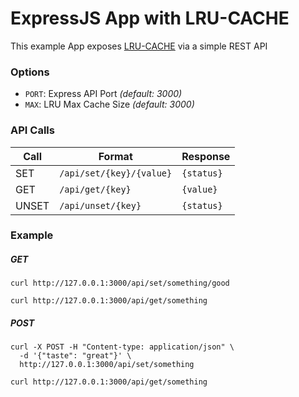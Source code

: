 # ExpressJS App with LRU-CACHE

This example App exposes [LRU-CACHE](https://www.npmjs.com/package/lru-cache) via a simple REST API

### Options
* ```PORT```: Express API Port _(default: 3000)_
* ```MAX```:  LRU Max Cache Size _(default: 3000)_

### API Calls

| Call  	    | Format  	| Response  |
|---	    |---	|---  |
| SET  	  | ```/api/set/{key}/{value}```  	| ```{status}``` |
| GET  	  | ```/api/get/{key}```  	| ```{value}``` |
| UNSET  	| ```/api/unset/{key}```  	| ```{status}``` |


### Example
##### GET
```
curl http://127.0.0.1:3000/api/set/something/good
```
```
curl http://127.0.0.1:3000/api/get/something
```

##### POST
```
curl -X POST -H "Content-type: application/json" \
  -d '{"taste": "great"}' \
  http://127.0.0.1:3000/api/set/something
```
```
curl http://127.0.0.1:3000/api/get/something
```

